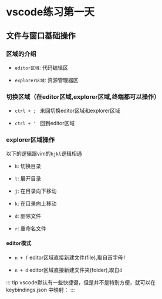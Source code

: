 # vscode练习第一天

## 文件与窗口基础操作

### 区域的介绍
- `editor区域`: 代码编辑区
  
- `explorer区域`: 资源管理器区

### 切换区域（在editor区域,explorer区域,终端都可以操作）

- `ctrl + ; ` 来回切换editor区域和explorer区域
  
- `ctrl + ' ` 回到editor区域

### explorer区域操作

以下的逻辑跟vim的`hjkl`逻辑相通

- `h`: 切换目录
  
- `l`: 展开目录
  
- `j`: 在目录向下移动
  
- `k`: 在目录向上移动
  
- `d`: 删除文件
  
- `r`: 重命名文件
  
#### editor模式

- `n + f` editor区域直接新建文件(file),取自首字母`f`
  
- `n + d` editor区域直接新建文件夹(folder),取自`d`

::: tip
vscode默认有一些快捷键，但是并不是特别方便，就可以在 keybindings.json 中映射：
:::

